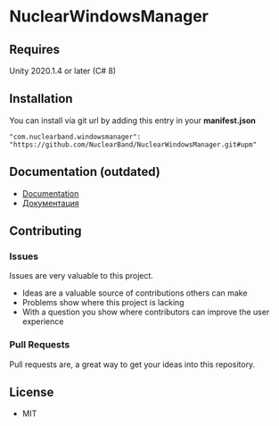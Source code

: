 # NuclearWindowsManager

## Requires
Unity 2020.1.4 or later (C# 8)

## Installation
You can install via git url by adding this entry in your **manifest.json**
```
"com.nuclearband.windowsmanager": "https://github.com/NuclearBand/NuclearWindowsManager.git#upm"
```

## Documentation (outdated)
- [Documentation](https://github.com/NuclearBand/NuclearWindowsManager/blob/master/Assets/com.nuclearband.windowsmanager/Documentation/Documentation.en.md)
- [Документация](https://github.com/NuclearBand/NuclearWindowsManager/blob/master/Assets/com.nuclearband.windowsmanager/Documentation/Documentation.ru.md)

## Contributing

### Issues

Issues are very valuable to this project.

- Ideas are a valuable source of contributions others can make
- Problems show where this project is lacking
- With a question you show where contributors can improve the user experience

### Pull Requests

Pull requests are, a great way to get your ideas into this repository.  

## License

* MIT
